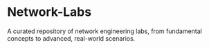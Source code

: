 # Network-Labs
A curated repository of network engineering labs, from fundamental concepts to advanced, real-world scenarios.
